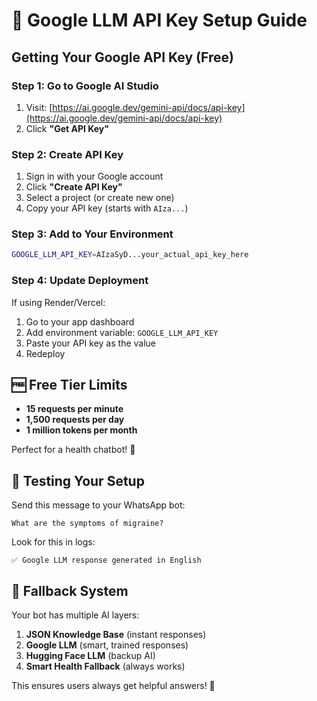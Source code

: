 # 🔑 Google LLM API Key Setup Guide

## Getting Your Google API Key (Free)

### Step 1: Go to Google AI Studio
1. Visit: [https://ai.google.dev/gemini-api/docs/api-key](https://ai.google.dev/gemini-api/docs/api-key)
2. Click **"Get API Key"**

### Step 2: Create API Key
1. Sign in with your Google account
2. Click **"Create API Key"**
3. Select a project (or create new one)
4. Copy your API key (starts with `AIza...`)

### Step 3: Add to Your Environment
```bash
GOOGLE_LLM_API_KEY=AIzaSyD...your_actual_api_key_here
```

### Step 4: Update Deployment
If using Render/Vercel:
1. Go to your app dashboard
2. Add environment variable: `GOOGLE_LLM_API_KEY`
3. Paste your API key as the value
4. Redeploy

## 🆓 Free Tier Limits
- **15 requests per minute**
- **1,500 requests per day**
- **1 million tokens per month**

Perfect for a health chatbot! 🏥

## 🔧 Testing Your Setup

Send this message to your WhatsApp bot:
```
What are the symptoms of migraine?
```

Look for this in logs:
```
✅ Google LLM response generated in English
```

## 🔄 Fallback System

Your bot has multiple AI layers:
1. **JSON Knowledge Base** (instant responses)
2. **Google LLM** (smart, trained responses)
3. **Hugging Face LLM** (backup AI)
4. **Smart Health Fallback** (always works)

This ensures users always get helpful answers! 🎯